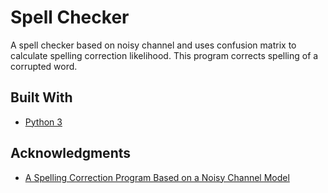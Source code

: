 # Spell Checker

A spell checker based on noisy channel and uses confusion matrix to calculate spelling correction likelihood. This program corrects spelling of a corrupted word.


## Built With

* [Python 3](https://developer.android.com/index.html)

## Acknowledgments

* [A Spelling Correction Program Based on a Noisy Channel Model](http://www.aclweb.org/anthology/C90-2036)
